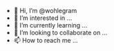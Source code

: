 - 👋 Hi, I’m @wohlegram
- 👀 I’m interested in ...
- 🌱 I’m currently learning ...
- 💞️ I’m looking to collaborate on ...
- 📫 How to reach me ...

<!---
wohlegram/wohlegram is a ✨ special ✨ repository because its `README.md` (this file) appears on your GitHub profile.
You can click the Preview link to take a look at your changes.
--->
